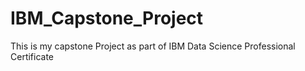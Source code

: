 # IBM_Capstone_Project
This is my capstone Project as part of IBM Data Science Professional Certificate
